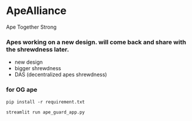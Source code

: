 # ApeAlliance
Ape Together Strong

### Apes working on a new design. will come back and share with the shrewdness later.

- new design
- bigger shrewdness 
- DAS (decentralized apes shrewdness)

### for OG ape

`pip install -r requirement.txt`


`streamlit run ape_guard_app.py`

